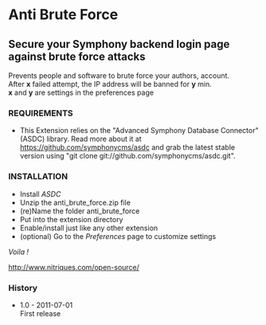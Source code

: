 # Anti Brute Force #

## Secure your Symphony backend login page against brute force attacks ##

Prevents people and software to brute force your authors, account.  
After **x** failed attempt, the IP address will be banned for **y** min.  
**x** and **y** are settings in the preferences page

### REQUIREMENTS ###

- This Extension relies on the "Advanced Symphony Database Connector" (ASDC) library. Read more about it 
  at https://github.com/symphonycms/asdc and grab the latest stable version using 
  "git clone git://github.com/symphonycms/asdc.git". 

### INSTALLATION ###

- Install *ASDC*
- Unzip the anti_brute_force.zip file
- (re)Name the folder anti_brute_force
- Put into the extension directory
- Enable/install just like any other extension
- (optional) Go to the *Preferences* page to customize settings

*Voila !*

http://www.nitriques.com/open-source/

### History ###

- 1.0 - 2011-07-01  
  First release